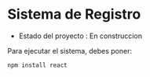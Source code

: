 <h1>Sistema de Registro</h1>

- Estado del proyecto : En construccion

Para ejecutar el sistema, debes poner: 

```npm install react```
